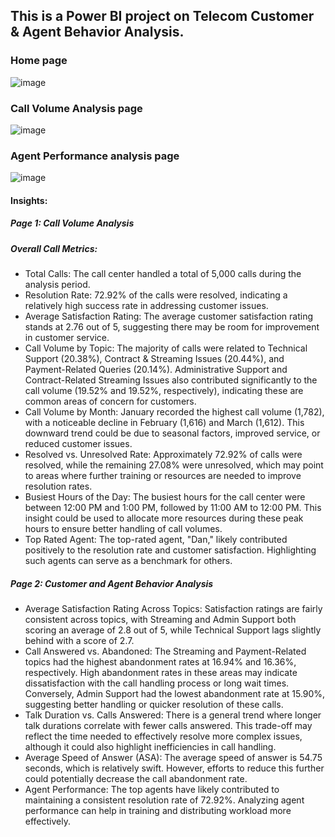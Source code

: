 ## This is a Power BI project on Telecom Customer & Agent Behavior Analysis.

### Home page
![image](https://github.com/user-attachments/assets/a88dd8eb-92e8-4d42-835e-119001914661)

### Call Volume Analysis page
![image](https://github.com/user-attachments/assets/7d7b6b69-2fe3-41ef-a84b-dbb5cece94c1)


### Agent Performance analysis page
![image](https://github.com/user-attachments/assets/234ce244-f308-4f1b-8ebf-4e9ab50573e9)

#### Insights:
##### Page 1: Call Volume Analysis
##### Overall Call Metrics:

- Total Calls: The call center handled a total of 5,000 calls during the analysis period.
- Resolution Rate: 72.92% of the calls were resolved, indicating a relatively high success rate in addressing customer issues.
- Average Satisfaction Rating: The average customer satisfaction rating stands at 2.76 out of 5, suggesting there may be room for improvement in customer service.
- Call Volume by Topic:
The majority of calls were related to Technical Support (20.38%), Contract & Streaming Issues (20.44%), and Payment-Related Queries (20.14%).
Administrative Support and Contract-Related Streaming Issues also contributed significantly to the call volume (19.52% and 19.52%, respectively), indicating these are common areas of concern for customers.
- Call Volume by Month:
January recorded the highest call volume (1,782), with a noticeable decline in February (1,616) and March (1,612). This downward trend could be due to seasonal factors, improved service, or reduced customer issues.
- Resolved vs. Unresolved Rate:
Approximately 72.92% of calls were resolved, while the remaining 27.08% were unresolved, which may point to areas where further training or resources are needed to improve resolution rates.
- Busiest Hours of the Day:
The busiest hours for the call center were between 12:00 PM and 1:00 PM, followed by 11:00 AM to 12:00 PM. This insight could be used to allocate more resources during these peak hours to ensure better handling of call volumes.
- Top Rated Agent:
The top-rated agent, "Dan," likely contributed positively to the resolution rate and customer satisfaction. Highlighting such agents can serve as a benchmark for others.
##### Page 2: Customer and Agent Behavior Analysis
- Average Satisfaction Rating Across Topics:
Satisfaction ratings are fairly consistent across topics, with Streaming and Admin Support both scoring an average of 2.8 out of 5, while Technical Support lags slightly behind with a score of 2.7.
- Call Answered vs. Abandoned:
The Streaming and Payment-Related topics had the highest abandonment rates at 16.94% and 16.36%, respectively. High abandonment rates in these areas may indicate dissatisfaction with the call handling process or long wait times.
Conversely, Admin Support had the lowest abandonment rate at 15.90%, suggesting better handling or quicker resolution of these calls.
- Talk Duration vs. Calls Answered:
There is a general trend where longer talk durations correlate with fewer calls answered. This trade-off may reflect the time needed to effectively resolve more complex issues, although it could also highlight inefficiencies in call handling.
- Average Speed of Answer (ASA):
The average speed of answer is 54.75 seconds, which is relatively swift. However, efforts to reduce this further could potentially decrease the call abandonment rate.
- Agent Performance:
The top agents have likely contributed to maintaining a consistent resolution rate of 72.92%. Analyzing agent performance can help in training and distributing workload more effectively.
